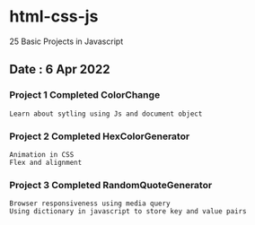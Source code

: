 # html-css-js

25 Basic Projects in Javascript

## Date : 6 Apr 2022

### Project 1 Completed ColorChange

```
Learn about sytling using Js and document object
```

### Project 2 Completed HexColorGenerator

```Learn about randomness in js.
Animation in CSS
Flex and alignment
```

### Project 3 Completed RandomQuoteGenerator

```Learn about container management using flex in css.
Browser responsiveness using media query
Using dictionary in javascript to store key and value pairs
```
